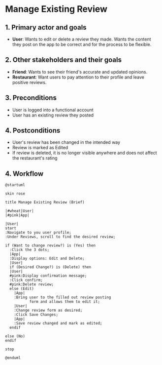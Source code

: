 # Manage Existing Review

## 1. Primary actor and goals

* __User__: Wants to edit or delete a review they made. Wants the content they post on the app to be correct and for the process to be flexible.

## 2. Other stakeholders and their goals

* __Friend__: Wants to see their friend's accurate and updated opinions.
* __Restaurant__: Want users to pay attention to their profile and leave positive reviews.

## 3. Preconditions
* User is logged into a functional account
* User has an existing review they posted

## 4. Postconditions
* User's review has been changed in the intended way
* Review is marked as Edited
* If review is deleted, it is no longer visible anywhere and does not affect the restaurant's rating

## 4. Workflow

```plantuml
@startuml

skin rose

title Manage Existing Review (Brief)

|#wheat|User|
|#pink|App|

|User|
start
:Navigate to you user profile;
:Under Reviews, scroll to find the desired review;

if (Want to change review?) is (Yes) then 
  :Click the 3 dots;
  |App|
  :Display options: Edit and Delete;
  |User|
  if (Desired Change?) is (Delete) then
  |User|
  #pink:Display confirmation message;
  :Click confirm;
  #pink:Delete review;
  else (Edit) 
    |App|
    :Bring user to the filled out review posting 
           form and allows them to edit it;
    |User|
    :Change review form as desired;
    :Click Save Changes;
    |App|
    :Save review changed and mark as edited;
  endif

else (No)
endif

stop

@enduml
```